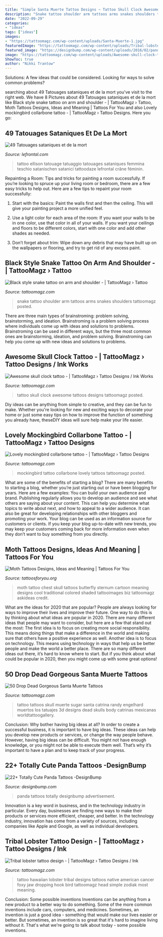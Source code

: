 ```yaml
---
title: "Simple Santa Muerte Tattoo Designs ~ Tattoo Skull Clock Awesome Tattoos Designs Tattoomagz Posted"
description: "Snake tattoo shoulder arm tattoos arms snakes shoulders tattoomagz posted"
date: "2022-09-29"
categories:
- "ideas"
tags: ["ideas"]
images:
- "https://tattoomagz.com/wp-content/uploads/Santa-Muerte-1.jpg"
featuredImage: "https://tattoomagz.com/wp-content/uploads/Tribal-lobster-tattoo-design.jpg"
featured_image: "https://designbump.com/wp-content/uploads/2016/02/panda-tattoos13.jpg"
image: "https://tattoomagz.com/wp-content/uploads/Awesome-skull-clock-tattoo-674x900.jpg"
ShowToc: true
author: "Nikki Trantow"
---
```



Solutions: A few ideas that could be considered.
Looking for ways to solve common problems?

	

		
searching about 49 Tatouages sataniques et de la mort you've visit to the right web. We have 8 Pictures about 49 Tatouages sataniques et de la mort like Black style snake tattoo on arm and shoulder - | TattooMagz › Tattoo, Moth Tattoos Designs, Ideas and Meaning | Tattoos For You and also Lovely mockingbird collarbone tattoo - | TattooMagz › Tattoo Designs. Here you go:
		
    
## 49 Tatouages Sataniques Et De La Mort

<img loading=lazy src="https://www.lefrontal.com/images/coleccion2/tatouage-mort/tatouage_mort_57.jpg" onerror="this.onerror=null;this.src='https://tse4.mm.bing.net/th?id=OIP.CPgvDEQJqo2zXmYaRrQNPQHaNJ&amp;pid=15.1';" alt="49 Tatouages sataniques et de la mort">

_Source: lefrontal.com_

>tattoo ellison tatouage tatuaggio tatouages sataniques femmina teschio satanischen satanici tattoodaze lefrontal crâne féminin. 

	

Repainting a Room: Tips and tricks for painting a room successfully.
If you’re looking to spruce up your living room or bedroom, there are a few easy tricks to help out. Here are a few tips to repaint your room successfully:
1) Start with the basics: Paint the walls first and then the ceiling. This will give your painting project a more unified feel.

2) Use a light color for each area of the room: If you want your walls to be in one color, use that color in all of your walls. If you want your ceilings and floors to be different colors, start with one color and add other shades as needed.

3) Don’t forget about trim: Wipe down any debris that may have built up on the wallpapers or flooring, and try to get rid of any excess paint.

    
## Black Style Snake Tattoo On Arm And Shoulder - | TattooMagz › Tattoo

<img loading=lazy src="https://tattoomagz.com/wp-content/uploads/Tattoos/Black-style-snake-tattoo-on-arm-and-shoulder-601x900.jpg" onerror="this.onerror=null;this.src='https://tse4.mm.bing.net/th?id=OIP.LsHPBona-i94EisDmIAORgHaLF&amp;pid=15.1';" alt="Black style snake tattoo on arm and shoulder - | TattooMagz › Tattoo">

_Source: tattoomagz.com_

>snake tattoo shoulder arm tattoos arms snakes shoulders tattoomagz posted. 

	

There are three main types of brainstroming: problem solving, brainstorming, and ideation.
Brainstroming is a problem solving process where individuals come up with ideas and solutions to problems. Brainstroming can be used in different ways, but the three most common ones are brainstorming, ideation, and problem solving. Brainstroming can help you come up with new ideas and solutions to problems.

    
## Awesome Skull Clock Tattoo - | TattooMagz › Tattoo Designs / Ink Works

<img loading=lazy src="https://tattoomagz.com/wp-content/uploads/Awesome-skull-clock-tattoo-674x900.jpg" onerror="this.onerror=null;this.src='https://tse4.mm.bing.net/th?id=OIP.BtUSLreiKtezlraARzhrTgHaJ4&amp;pid=15.1';" alt="Awesome skull clock tattoo - | TattooMagz › Tattoo Designs / Ink Works">

_Source: tattoomagz.com_

>tattoo skull clock awesome tattoos designs tattoomagz posted. 

	

Diy ideas can be anything from simple to creative, and they can be fun to make. Whether you're looking for new and exciting ways to decorate your home or just some easy tips on how to improve the function of something you already have, theseDIY ideas will sure help make your life easier.

    
## Lovely Mockingbird Collarbone Tattoo - | TattooMagz › Tattoo Designs

<img loading=lazy src="https://tattoomagz.com/wp-content/uploads/Lovely-mockingbird-collarbone-tattoo.jpg" onerror="this.onerror=null;this.src='https://tse4.mm.bing.net/th?id=OIP.tBRNcFz1OTwkG-CiauBEugHaE8&amp;pid=15.1';" alt="Lovely mockingbird collarbone tattoo - | TattooMagz › Tattoo Designs">

_Source: tattoomagz.com_

>mockingbird tattoo collarbone lovely tattoos tattoomagz posted. 

	

What are some of the benefits of starting a blog?
There are many benefits to starting a blog, whether you’re just starting out or have been blogging for years. Here are a few examples: 
You can build your own audience and brand. 
Publishing regularly allows you to develop an audience and see what others are saying about your content. This can help you determine what topics to write about next, and how to appeal to a wider audience. 
It can also be great for developing relationships with other bloggers and promoting your work. 
Your blog can be used as an information source for customers or clients. If you keep your blog up-to-date with new trends, you may keep your customers coming back for more information even when they don’t want to buy something from you directly.

    
## Moth Tattoos Designs, Ideas And Meaning | Tattoos For You

<img loading=lazy src="https://www.tattoosforyou.org/wp-content/uploads/2016/05/Moth-Tattoos-for-Men.jpg" onerror="this.onerror=null;this.src='https://tse4.mm.bing.net/th?id=OIP.6JArE5KSuIW91Beyw6kyDAHaJ4&amp;pid=15.1';" alt="Moth Tattoos Designs, Ideas and Meaning | Tattoos For You">

_Source: tattoosforyou.org_

>moth tattoo chest skull tattoos butterfly sternum cartoon meaning designs cool traditional colored shaded tattooimages biz tattoomagz askideas credit. 

	

What are the ideas for 2020 that are popular?
People are always looking for ways to improve their lives and improve their future. One way to do this is by thinking about what ideas are popular in 2020. There are many different ideas that people may want to consider, but here are a few that stand out the most: 
The first idea is to focus on creating more social responsibility. This means doing things that make a difference in the world and making sure that others have a positive experience as well. Another idea is to focus on technology. This means using technology in ways that help us be better people and make the world a better place. 
There are so many different ideas out there, it’s hard to know where to start. But if you think about what could be popular in 2020, then you might come up with some great options!

    
## 50 Drop Dead Gorgeous Santa Muerte Tattoos

<img loading=lazy src="https://tattoomagz.com/wp-content/uploads/Santa-Muerte-1.jpg" onerror="this.onerror=null;this.src='https://tse4.mm.bing.net/th?id=OIP.bwTQbb-7qUDwtBitEBnAngAAAA&amp;pid=15.1';" alt="50 Drop Dead Gorgeous Santa Muerte Tattoos">

_Source: tattoomagz.com_

>tattoo tattoos skull muerte sugar santa catrina randy engelhard muertos los tatuajes 3d designs dead skulls body catrinas mexicanas worldtattoogallery. 

	

Conclusion: Why bother having big ideas at all?
In order to create a successful business, it is important to have big ideas. These ideas can help you develop new products or services, or change the way people behave. However, having big ideas can be difficult. You might not have enough knowledge, or you might not be able to execute them well. That’s why it’s important to have a plan and to keep track of your progress.

    
## 22+ Totally Cute Panda Tattoos -DesignBump

<img loading=lazy src="https://designbump.com/wp-content/uploads/2016/02/panda-tattoos13.jpg" onerror="this.onerror=null;this.src='https://tse2.mm.bing.net/th?id=OIP.9bCXWmeOfIVIj8IgW7-rGwHaNK&amp;pid=15.1';" alt="22+ Totally Cute Panda Tattoos -DesignBump">

_Source: designbump.com_

>panda tattoos totally designbump advertisement. 

	

Innovation is a key word in business, and in the technology industry in particular. Every day, businesses are finding new ways to make their products or services more efficient, cheaper, and better. In the technology industry, innovation has come from a variety of sources, including companies like Apple and Google, as well as individual developers.

    
## Tribal Lobster Tattoo Design - | TattooMagz › Tattoo Designs / Ink

<img loading=lazy src="https://tattoomagz.com/wp-content/uploads/Tribal-lobster-tattoo-design.jpg" onerror="this.onerror=null;this.src='https://tse3.mm.bing.net/th?id=OIP.kyptmEwXH-Z-AKaYNMfNMQHaLH&amp;pid=15.1';" alt="Tribal lobster tattoo design - | TattooMagz › Tattoo Designs / Ink">

_Source: tattoomagz.com_

>tattoo hawaiian lobster tribal designs tattoos native american cancer foxy jaw dropping hook bird tattoomagz head simple zodiak most meaning. 

	

Conclusion: Some possible inventions
Inventions can be anything from a new product to a better way to do something. Some of the more common inventions include cars, computers, and medicines. Sometimes, an invention is just a good idea - something that would make our lives easier or better. But sometimes, an invention is so great that it's hard to imagine living without it. That's what we're going to talk about today - some possible inventions.

